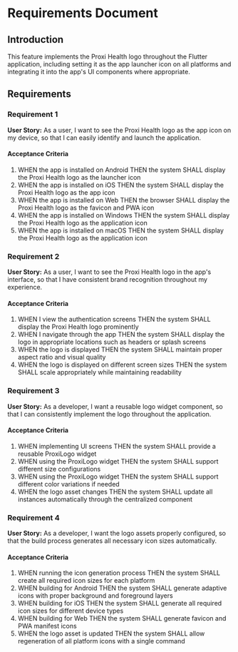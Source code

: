 # Requirements Document

## Introduction

This feature implements the Proxi Health logo throughout the Flutter application, including setting it as the app launcher icon on all platforms and integrating it into the app's UI components where appropriate.

## Requirements

### Requirement 1

**User Story:** As a user, I want to see the Proxi Health logo as the app icon on my device, so that I can easily identify and launch the application.

#### Acceptance Criteria

1. WHEN the app is installed on Android THEN the system SHALL display the Proxi Health logo as the launcher icon
2. WHEN the app is installed on iOS THEN the system SHALL display the Proxi Health logo as the app icon
3. WHEN the app is installed on Web THEN the browser SHALL display the Proxi Health logo as the favicon and PWA icon
4. WHEN the app is installed on Windows THEN the system SHALL display the Proxi Health logo as the application icon
5. WHEN the app is installed on macOS THEN the system SHALL display the Proxi Health logo as the application icon

### Requirement 2

**User Story:** As a user, I want to see the Proxi Health logo in the app's interface, so that I have consistent brand recognition throughout my experience.

#### Acceptance Criteria

1. WHEN I view the authentication screens THEN the system SHALL display the Proxi Health logo prominently
2. WHEN I navigate through the app THEN the system SHALL display the logo in appropriate locations such as headers or splash screens
3. WHEN the logo is displayed THEN the system SHALL maintain proper aspect ratio and visual quality
4. WHEN the logo is displayed on different screen sizes THEN the system SHALL scale appropriately while maintaining readability

### Requirement 3

**User Story:** As a developer, I want a reusable logo widget component, so that I can consistently implement the logo throughout the application.

#### Acceptance Criteria

1. WHEN implementing UI screens THEN the system SHALL provide a reusable ProxiLogo widget
2. WHEN using the ProxiLogo widget THEN the system SHALL support different size configurations
3. WHEN using the ProxiLogo widget THEN the system SHALL support different color variations if needed
4. WHEN the logo asset changes THEN the system SHALL update all instances automatically through the centralized component

### Requirement 4

**User Story:** As a developer, I want the logo assets properly configured, so that the build process generates all necessary icon sizes automatically.

#### Acceptance Criteria

1. WHEN running the icon generation process THEN the system SHALL create all required icon sizes for each platform
2. WHEN building for Android THEN the system SHALL generate adaptive icons with proper background and foreground layers
3. WHEN building for iOS THEN the system SHALL generate all required icon sizes for different device types
4. WHEN building for Web THEN the system SHALL generate favicon and PWA manifest icons
5. WHEN the logo asset is updated THEN the system SHALL allow regeneration of all platform icons with a single command